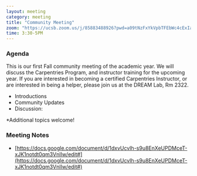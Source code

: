 ```yaml
---
layout: meeting
category: meeting
title: "Community Meeting"
zoom: "https://ucsb.zoom.us/j/85883488926?pwd=a09tNzFxYkVpbTFEbWc4cExIaUFSUT09"
time: 3:30-5PM
---
```


### Agenda

This is our first Fall community meeting of the academic year. We will discuss the Carpentries Program, and instructor training for the upcoming year. If you are interested in becoming a certified Carpentries Instructor, or are interested in being a helper, please join us at the DREAM Lab, Rm 2322. 

- Introductions
- Community Updates
- Discussion: 

*Additional topics welcome!

### Meeting Notes

- [https://docs.google.com/document/d/1dxvUcvIh-s9u8EnXeUPDMceT-xJK1notdt0qm3VnlIw/edit#](https://docs.google.com/document/d/1dxvUcvIh-s9u8EnXeUPDMceT-xJK1notdt0qm3VnlIw/edit#)
